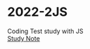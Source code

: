 # 2022-2JS
Coding Test study with JS \
[Study Note](https://walnut-flyaway-f2b.notion.site/2-8270c0dfeff341edae0a4f9cb55d4e4a)
